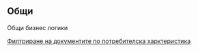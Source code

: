 ## Общи

Общи бизнес логики

[Филтриране на документите по потребителска харктеристика](filter-by-custom-property.md)





